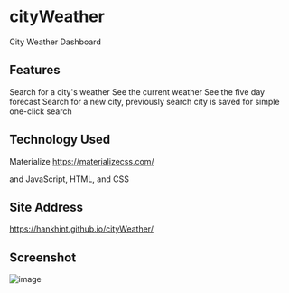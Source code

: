 # cityWeather
City Weather Dashboard

## Features
Search for a city's weather
See the current weather
See the five day forecast
Search for a new city, previously search city is saved for simple one-click search

## Technology Used

Materialize
https://materializecss.com/

and JavaScript, HTML, and CSS


## Site Address

https://hankhint.github.io/cityWeather/

## Screenshot

![image](https://user-images.githubusercontent.com/50533231/147605580-1854ac2b-600f-455a-b157-07db13e5caa3.png)
